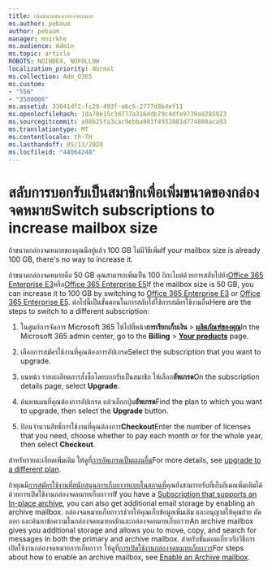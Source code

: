```yaml
---
title: เพิ่มขนาดของกล่องจดหมาย
ms.author: pebaum
author: pebaum
manager: mnirkhe
ms.audience: Admin
ms.topic: article
ROBOTS: NOINDEX, NOFOLLOW
localization_priority: Normal
ms.collection: Adm_O365
ms.custom:
- "556"
- "3500006"
ms.assetid: 33641df2-fc29-493f-a6c6-2777d8b4ef11
ms.openlocfilehash: 1da70e15c3d777a316ddb79c4dfe9739a8285923
ms.sourcegitcommit: a98b25fa3cac9ebba983f4932881d774880aca93
ms.translationtype: MT
ms.contentlocale: th-TH
ms.lasthandoff: 05/13/2020
ms.locfileid: "44064248"
---
```

# <a name="switch-subscriptions-to-increase-mailbox-size"></a><span data-ttu-id="35807-102">สลับการบอกรับเป็นสมาชิกเพื่อเพิ่มขนาดของกล่องจดหมาย</span><span class="sxs-lookup"><span data-stu-id="35807-102">Switch subscriptions to increase mailbox size</span></span>

<span data-ttu-id="35807-103">ถ้าขนาดกล่องจดหมายของคุณมีอยู่แล้ว 100 GB ไม่มีวิธีเพิ่ม</span><span class="sxs-lookup"><span data-stu-id="35807-103">If your mailbox size is already 100 GB, there's no way to increase it.</span></span>
  
<span data-ttu-id="35807-104">ถ้าขนาดกล่องจดหมายคือ 50 GB คุณสามารถเพิ่มเป็น 100 กิกะไบต์ด้วยการสลับไปยัง[Office 365 Enterprise E3](https://products.office.com/business/office-365-enterprise-e3-business-software)หรือ[Office 365 Enterprise E5](https://products.office.com/business/office-365-enterprise-e5-business-software)</span><span class="sxs-lookup"><span data-stu-id="35807-104">If the mailbox size is 50 GB, you can increase it to 100 GB by switching to [Office 365 Enterprise E3](https://products.office.com/business/office-365-enterprise-e3-business-software) or [Office 365 Enterprise E5](https://products.office.com/business/office-365-enterprise-e5-business-software).</span></span> <span data-ttu-id="35807-105">ต่อไปนี้เป็นขั้นตอนในการสลับไปใช้การสมัครใช้งานอื่น</span><span class="sxs-lookup"><span data-stu-id="35807-105">Here are the steps to switch to a different subscription:</span></span>
  
1. <span data-ttu-id="35807-106">ในศูนย์การจัดการ Microsoft 365 ให้ไปที่หน้า**การเรียกเก็บเงิน** \> **[ผลิตภัณฑ์ของคุณ](https://go.microsoft.com/fwlink/p/?linkid=842054)**</span><span class="sxs-lookup"><span data-stu-id="35807-106">In the Microsoft 365 admin center, go to the **Billing** \> **[Your products](https://go.microsoft.com/fwlink/p/?linkid=842054)** page.</span></span>

2. <span data-ttu-id="35807-107">เลือกการสมัครใช้งานที่คุณต้องการอัปเกรด</span><span class="sxs-lookup"><span data-stu-id="35807-107">Select the subscription that you want to upgrade.</span></span>

3. <span data-ttu-id="35807-108">บนหน้า รายละเอียดการสั่งซื้อโดยบอกรับเป็นสมาชิก ให้เลือก**อัพเกรด**</span><span class="sxs-lookup"><span data-stu-id="35807-108">On the subscription details page, select **Upgrade**.</span></span>

4. <span data-ttu-id="35807-109">ค้นหาแผนที่คุณต้องการอัปเกรด แล้วเลือกปุ่ม**อัพเกรด**</span><span class="sxs-lookup"><span data-stu-id="35807-109">Find the plan to which you want to upgrade, then select the **Upgrade** button.</span></span>

5. <span data-ttu-id="35807-110">ป้อนจํานวนสิทธิ์การใช้งานที่คุณต้องการ**Checkout**</span><span class="sxs-lookup"><span data-stu-id="35807-110">Enter the number of licenses that you need, choose whether to pay each month or for the whole year, then select **Checkout**.</span></span>

<span data-ttu-id="35807-111">สําหรับรายละเอียดเพิ่มเติม ให้ดูที่[การอัพเกรดเป็นแผนอื่น](https://docs.microsoft.com/office365/admin/subscriptions-and-billing/upgrade-to-different-plan)</span><span class="sxs-lookup"><span data-stu-id="35807-111">For more details, see [upgrade to a different plan](https://docs.microsoft.com/office365/admin/subscriptions-and-billing/upgrade-to-different-plan).</span></span>

<span data-ttu-id="35807-112">ถ้าคุณมี[การสมัครใช้งานที่สนับสนุนการเก็บถาวรแบบในสถานที่](https://docs.microsoft.com/office365/servicedescriptions/exchange-online-archiving-service-description/exchange-online-archiving-service-description)คุณยังสามารถรับที่เก็บอีเมลเพิ่มเติมได้ด้วยการเปิดใช้งานกล่องจดหมายเก็บถาวร</span><span class="sxs-lookup"><span data-stu-id="35807-112">If you have a [Subscription that supports an In-place archive](https://docs.microsoft.com/office365/servicedescriptions/exchange-online-archiving-service-description/exchange-online-archiving-service-description), you can also get additional email storage by enabling an archive mailbox.</span></span> <span data-ttu-id="35807-113">กล่องจดหมายเก็บถาวรช่วยให้คุณเก็บข้อมูลเพิ่มเติม และอนุญาตให้คุณย้าย คัดลอก และค้นหาข้อความในกล่องจดหมายหลักและกล่องจดหมายเก็บถาวร</span><span class="sxs-lookup"><span data-stu-id="35807-113">An archive mailbox gives you additional storage and allows you to move, copy, and search for messages in both the primary and archive mailbox.</span></span> <span data-ttu-id="35807-114">สําหรับขั้นตอนเกี่ยวกับวิธีการเปิดใช้งานกล่องจดหมายการเก็บถาวร ให้ดูที่[การเปิดใช้งานกล่องจดหมายเก็บถาวร](https://docs.microsoft.com/office365/securitycompliance/enable-archive-mailboxes)</span><span class="sxs-lookup"><span data-stu-id="35807-114">For steps about how to enable an archive mailbox, see [Enable an Archive mailbox](https://docs.microsoft.com/office365/securitycompliance/enable-archive-mailboxes).</span></span>